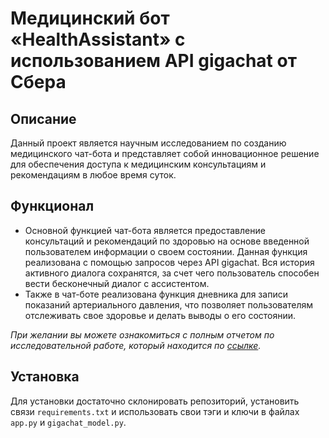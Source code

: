 # Медицинский бот «HealthAssistant» с использованием API gigachat от Сбера

## Описание 


Данный проект является научным исследованием по созданию медицинского чат-бота и представляет 
собой инновационное решение для обеспечения доступа к медицинским 
консультациям и рекомендациям в любое время суток. 

## Функционал
* Основной функцией чат-бота является предоставление консультаций и 
рекомендаций по здоровью на основе введенной пользователем информации о 
своем состоянии. Данная функция реализована с помощью запросов через API gigachat. Вся история активного диалога сохранятся, за счет чего пользователь способен вести бесконечный диалог с ассистентом.
* Также в чат-боте реализована функция дневника для записи 
показаний артериального давления, что позволяет пользователям 
отслеживать свое здоровье и делать выводы о его состоянии.


_При желании вы можете ознакомиться с полным отчетом по исследовательной работе, который находится по [ссылке](https://drive.google.com/file/d/15zNK8ho_bWnuROCIl1O_l0Br17y7tOYr/view?usp=sharing)._

## Установка
Для установки достаточно склонировать репозиторий, установить связи `requirements.txt` и использовать свои тэги и ключи в файлах `app.py` и `gigachat_model.py`.

  


